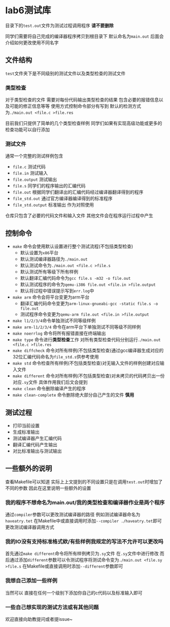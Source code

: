 # lab6测试库
目录下的`test.out`文件为测试过程调用程序 **请不要删除**

同学们需要将自己完成的编译器程序拷贝到根目录下 默认命名为`main.out` 后面会介绍如何更改使用不同名字
## 文件结构
`test`文件夹下是不同级别的测试文件以及类型检查的测试文件
### 类型检查
对于类型检查的文件 需要对每份代码输出类型检查的结果 包含必要的报错信息以及可能的修正信息等等 使用方式控制命令部分有写到 默认的检测方式为`./main.out <file.c >file.res`

目前我们只提供了简单的几个类型检查样例 同学们如果有实现高级功能或更多的检查功能可以自行添加
### 测试文件
通常一个完整的测试样例包含
- `file.c` 测试代码
- `file.in` 测试输入
- `file.output` 测试输出
- `file.s` 同学们的程序输出的汇编代码
- `file.out` 根据同学们翻译出的汇编代码经过编译器翻译得到的程序
- `file_std.out` 通过官方编译器编译得到的标准程序
- `file_std.output` 标准输出 作为对照使用

仓库只包含了必要的代码文件和输入文件 其他文件会在程序运行过程中产生
## 控制命令
- `make` 命令会使用默认设置进行整个测试流程(不包括类型检查) 
    - 默认设置为`x86`平台 
    - 默认测试编译器路径为`./main.out` 
    - 默认测试命令为`./main.out <file.c >file.s` 
    - 默认测试所有等级下所有样例 
    - 默认翻译汇编代码命令为`gcc file.s -m32 -o file.out`
    - 默认测试程序的命令为`qemu-i386 file.out <file.in >file.output`
    - 默认将过程中错误提示写到`err.log`中
- `make arm` 命令会将平台变更为arm平台
    - 翻译汇编代码命令变更为`arm-linux-gnueabi-gcc -static file.s -o file.out`
    - 测试程序命令变更为`qemu-arm file.out <file.in >file.output`
- `make l1/2/3/4`命令单独测试不同等级样例
- `make arm-l1/2/3/4` 命令在arm平台下单独测试不同等级不同样例
- `make noerrlog` 命令将所有报错直接在终端输出
- `make type` 命令进行**类型检查**工作 对所有类型检查代码分别运行`./main.out <file.c >file.res`
- `make diffcheck` 命令对所有样例(不包括类型检查)通过gcc编译器生成对应的32位汇编代码命名为`file_std.s`供参考使用
- `make std` 命令检查所有样例(不包括类型检查)对无输入文件的样例创建对应输入文件
- `make different` 命令对所有样例(不包括类型检查)对未拷贝的代码拷贝出一份对应`.sy`文件 具体作用我们后文会提到
- `make clean` 命令删除编译产生的程序
- `make clean-complete` 命令删除绝大部分自己产生的文件 **慎用**
## 测试过程
- 打印当前设置
- 生成标准输出
- 测试编译器产生汇编代码
- 翻译汇编代码产生输出
- 对比标准输出与测试输出
## 一些额外的说明
查看Makefile可以知道 实际上上文提到的不同设置只是在调用`test.out`时增加了不同的参数 因此在这里说明一些额外的设置
### 我的程序不想命名为main.out/我的类型检查和编译器作业是两个程序
通过`compiler`参数可以更改测试编译器的路径 例如测试编译器命名为`haveatry.tet` 在Makefile中或直接调用时添加`--compiler ./haveatry.tet`即可更改测试编译器调用方式
### 我的IO没有支持标准格式欸/有些样例我规定的写法不允许可以更改吗
首先通过`make different`命令将所有样例拷贝为`.sy`文件 在`.sy`文件中进行修改 而后通过添加`different`参数可以令测试程序将测试命令变为`./main.out <file.sy >file.s` 在Makefile或直接调用时添加`--different`参数即可
### 我想自己添加一些样例
当然可以 直接在任何一个级别下添加你自己的c代码以及标准输入即可
### 一些自己想实现的测试方法或有其他问题
欢迎直接向助教提问或者提issue~
